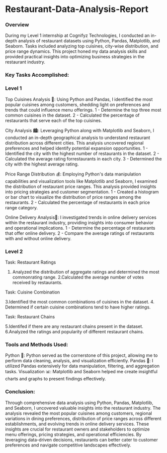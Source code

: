 # Restaurant-Data-Analysis-Report

### Overview
During my Level 1 internship at Cognifyz Technologies, I conducted an in-depth analysis of restaurant datasets using Python, Pandas, Matplotlib, and Seaborn. Tasks included analyzing top cuisines, city-wise distribution, and price range dynamics. This project honed my data analysis skills and provided practical insights into optimizing business strategies in the restaurant industry.

### Key Tasks Accomplished:

### Level 1 
Top Cuisines Analysis 🍲: Using Python and Pandas, I identified the most popular cuisines among customers, shedding light on preferences and trends that could influence menu offerings.
1 - Determine the top three most common cuisines in the dataset.
2 - Calculated the percentage of restaurants that serve each of the top cuisines.

City Analysis 🏙️: Leveraging Python along with Matplotlib and Seaborn, I conducted an in-depth geographical analysis to understand restaurant distribution across different cities. This analysis uncovered regional preferences and helped identify potential expansion opportunities.
1 - Identified the city with the highest number of restaurants in the dataset.
2 - Calculated the average rating forrestaurants in each city.
3 - Determined the city with the highest average rating.

Price Range Distribution 💰: Employing Python's data manipulation capabilities and visualization tools like Matplotlib and Seaborn, I examined the distribution of restaurant price ranges. This analysis provided insights into pricing strategies and customer segmentation.
1 - Created a histogram or bar chart to visualize the distribution of price ranges among the restaurants.
2 - Calculated the percentage of restaurants in each price range category.

Online Delivery Analysis🛵: I investigated trends in online delivery services within the restaurant industry, providing insights into consumer behavior and operational implications.
1 - Determine the percentage of restaurants that offer online delivery.
2 - Compare the average ratings of restaurants with and without online delivery.

### Level 2
Task: Restaurant Ratings

1. Analyzed the distribution of aggregate ratings and determined the most commonrating range.
2.Calculated the average number of votes received by restaurants.

Task: Cuisine Combination

3.Identified the most common combinations of cuisines in the dataset.
4. Determined if certain cuisine combinations tend to have higher ratings.
  
Task: Restaurant Chains

5.Identifed if there are any restaurant chains present in the dataset.
6.Analyzed the ratings and popularity of different restaurant chains.

### Tools and Methods Used:
Python 🐍: Python served as the cornerstone of this project, allowing me to perform data cleaning, analysis, and visualization efficiently.
Pandas 🐼: I utilized Pandas extensively for data manipulation, filtering, and aggregation tasks.
Visualization 📊: Matplotlib and Seaborn helped me create insightful charts and graphs to present findings effectively.

### Conclusion:
Through comprehensive data analysis using Python, Pandas, Matplotlib, and Seaborn, I uncovered valuable insights into the restaurant industry. The analysis revealed the most popular cuisines among customers, regional variations in dining preferences, distribution of price ranges across different establishments, and evolving trends in online delivery services. These insights are crucial for restaurant owners and stakeholders to optimize menu offerings, pricing strategies, and operational efficiencies. By leveraging data-driven decisions, restaurants can better cater to customer preferences and navigate competitive landscapes effectively.


